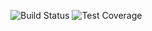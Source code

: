 ![Build Status](https://travis-ci.org/cesmi/c4cs-f16-rpn.svg?branch=master)
![Test Coverage](https://img.shields.io/codecov/c/github/cesmi/c4cs-f16-rpn.svg)
